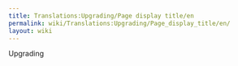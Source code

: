 ```yaml
---
title: Translations:Upgrading/Page display title/en
permalink: wiki/Translations:Upgrading/Page_display_title/en/
layout: wiki
---
```


Upgrading
